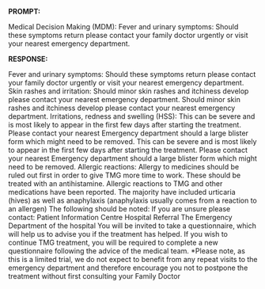 **PROMPT:**

Medical Decision Making (MDM): Fever and urinary symptoms: Should these symptoms return please contact your family doctor urgently or visit your nearest emergency department.

**RESPONSE:**

   Fever and urinary symptoms: Should these symptoms return please contact your family doctor urgently or visit your nearest emergency department. Skin rashes and irritation: Should minor skin rashes and itchiness develop please contact your nearest emergency department.  Should minor skin rashes and itchiness develop please contact your nearest emergency department. Irritations, redness and swelling (HSS): This can be severe and is most likely to appear in the first few days after starting the treatment. Please contact your nearest Emergency department should a large blister form which might need to be removed.  This can be severe and is most likely to appear in the first few days after starting the treatment. Please contact your nearest Emergency department should a large blister form which might need to be removed. Allergic reactions: Allergy to medicines should be ruled out first in order to give TMG more time to work. These should be treated with an antihistamine. Allergic reactions to TMG and other medications have been reported. The majority have included urticaria (hives) as well as anaphylaxis (anaphylaxis usually comes from a reaction to an allergen) The following should be noted: If you are unsure please contact: Patient Information Centre   Hospital Referral  The Emergency Department of the hospital  You will be invited to take a questionnaire, which will help us to advise you if the treatment has helped. If you wish to continue TMG treatment, you will be required to complete a new questionnaire following the advice of the medical team.  *Please note, as this is a limited trial, we do not expect to benefit from any repeat visits to the emergency department and therefore encourage you not to postpone the treatment without first consulting your Family Doctor